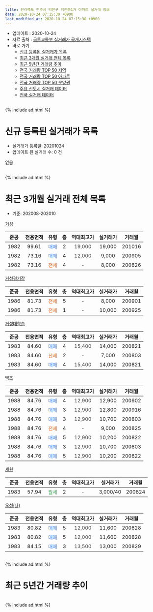 ```yaml
---
title: 전라북도 전주시 덕진구 덕진동1가 아파트 실거래 정보
date: 2020-10-24 07:15:30 +0900
last_modified_at: 2020-10-24 07:15:30 +0900
---
```


* 업데이트 : 2020-10-24
* 자료 출처 : [국토교통부 실거래가 공개시스템](http://rt.molit.go.kr)
* 바로 가기
    * [신규 등록된 실거래가 목록](#신규-등록된-실거래가-목록)
    * [최근 3개월 실거래 전체 목록](#최근-3개월-실거래-전체-목록)
    * [최근 5년간 거래량 추이](#최근-5년간-거래량-추이)
    * [전국 거래량 TOP 50 지역](https://inasie.github.io/apt-trade-info/최근-3개월-전국에서-가장-거래가-많이-발생한-지역)
    * [전국 거래량 TOP 50 아파트](https://inasie.github.io/apt-trade-info/최근-3개월-전국에서-가장-거래가-많이-발생한-아파트)
    * [전국 거래량 TOP 50 분양권](https://inasie.github.io/apt-trade-info/최근-3개월-전국에서-가장-거래가-많이-발생한-분양권)
    * [주요 신도시 실거래 데이터](https://inasie.github.io/apt-trade-info/주요-신도시)
    * [전국 실거래 데이터](https://inasie.github.io/apt-trade-info/전국)
<br>
{% include ad.html %}
<br>

# 신규 등록된 실거래가 목록
* 실거래가 등록일: 20201024
* 업데이트 된 실거래 수: 0 건

없음

<br>
{% include ad.html %}
<br>

# 최근 3개월 실거래 전체 목록
* 기준: 202008-202010


[거성](https://search.naver.com/search.naver?query=%EC%A0%84%EB%9D%BC%EB%B6%81%EB%8F%84+%EC%A0%84%EC%A3%BC%EC%8B%9C+%EB%8D%95%EC%A7%84%EA%B5%AC+%EB%8D%95%EC%A7%84%EB%8F%991%EA%B0%80+%EA%B1%B0%EC%84%B1)

|준공|전용면적|유형|층|역대최고가|실거래가|거래월|
|:---:|:---:|:---:|:---:|:---:|:---:|:---:|
|1982|99.61|<span style="color:#4285f3">매매</span>|2|<span style="color:#444444">19,000</span>|19,000|201016|
|1982|73.16|<span style="color:#4285f3">매매</span>|4|<span style="color:#444444">12,000</span>|9,000|200905|
|1982|73.16|<span style="color:#ff5a00">전세</span>|4|<span style="color:#444444">-</span>|8,000|200826|

[거성경기장](https://search.naver.com/search.naver?query=%EC%A0%84%EB%9D%BC%EB%B6%81%EB%8F%84+%EC%A0%84%EC%A3%BC%EC%8B%9C+%EB%8D%95%EC%A7%84%EA%B5%AC+%EB%8D%95%EC%A7%84%EB%8F%991%EA%B0%80+%EA%B1%B0%EC%84%B1%EA%B2%BD%EA%B8%B0%EC%9E%A5)

|준공|전용면적|유형|층|역대최고가|실거래가|거래월|
|:---:|:---:|:---:|:---:|:---:|:---:|:---:|
|1986|81.73|<span style="color:#ff5a00">전세</span>|5|<span style="color:#444444">-</span>|8,000|200901|
|1986|81.73|<span style="color:#ff5a00">전세</span>|1|<span style="color:#444444">-</span>|10,000|200925|

[거성대학촌](https://search.naver.com/search.naver?query=%EC%A0%84%EB%9D%BC%EB%B6%81%EB%8F%84+%EC%A0%84%EC%A3%BC%EC%8B%9C+%EB%8D%95%EC%A7%84%EA%B5%AC+%EB%8D%95%EC%A7%84%EB%8F%991%EA%B0%80+%EA%B1%B0%EC%84%B1%EB%8C%80%ED%95%99%EC%B4%8C)

|준공|전용면적|유형|층|역대최고가|실거래가|거래월|
|:---:|:---:|:---:|:---:|:---:|:---:|:---:|
|1983|84.60|<span style="color:#4285f3">매매</span>|4|<span style="color:#444444">15,400</span>|14,000|200821|
|1983|84.60|<span style="color:#ff5a00">전세</span>|2|<span style="color:#444444">-</span>|7,000|200803|
|1983|84.60|<span style="color:#4285f3">매매</span>|4|<span style="color:#444444">15,400</span>|14,000|200821|

[백조](https://search.naver.com/search.naver?query=%EC%A0%84%EB%9D%BC%EB%B6%81%EB%8F%84+%EC%A0%84%EC%A3%BC%EC%8B%9C+%EB%8D%95%EC%A7%84%EA%B5%AC+%EB%8D%95%EC%A7%84%EB%8F%991%EA%B0%80+%EB%B0%B1%EC%A1%B0)

|준공|전용면적|유형|층|역대최고가|실거래가|거래월|
|:---:|:---:|:---:|:---:|:---:|:---:|:---:|
|1988|84.76|<span style="color:#4285f3">매매</span>|4|<span style="color:#444444">12,900</span>|12,900|200902|
|1988|84.76|<span style="color:#4285f3">매매</span>|3|<span style="color:#444444">12,900</span>|12,800|200916|
|1988|84.76|<span style="color:#4285f3">매매</span>|3|<span style="color:#444444">12,900</span>|10,700|200803|
|1988|84.76|<span style="color:#ff5a00">전세</span>|4|<span style="color:#444444">-</span>|9,000|200825|
|1988|84.76|<span style="color:#4285f3">매매</span>|5|<span style="color:#444444">12,900</span>|10,200|200822|
|1988|84.76|<span style="color:#4285f3">매매</span>|3|<span style="color:#444444">12,900</span>|10,700|200803|
|1988|84.76|<span style="color:#4285f3">매매</span>|5|<span style="color:#444444">12,900</span>|10,200|200822|

[세원](https://search.naver.com/search.naver?query=%EC%A0%84%EB%9D%BC%EB%B6%81%EB%8F%84+%EC%A0%84%EC%A3%BC%EC%8B%9C+%EB%8D%95%EC%A7%84%EA%B5%AC+%EB%8D%95%EC%A7%84%EB%8F%991%EA%B0%80+%EC%84%B8%EC%9B%90)

|준공|전용면적|유형|층|역대최고가|실거래가|거래월|
|:---:|:---:|:---:|:---:|:---:|:---:|:---:|
|1983|57.94|<span style="color:#34a853">월세</span>|2|<span style="color:#444444">-</span>|3,000/40|200824|

[오성(다)](https://search.naver.com/search.naver?query=%EC%A0%84%EB%9D%BC%EB%B6%81%EB%8F%84+%EC%A0%84%EC%A3%BC%EC%8B%9C+%EB%8D%95%EC%A7%84%EA%B5%AC+%EB%8D%95%EC%A7%84%EB%8F%991%EA%B0%80+%EC%98%A4%EC%84%B1%28%EB%8B%A4%29)

|준공|전용면적|유형|층|역대최고가|실거래가|거래월|
|:---:|:---:|:---:|:---:|:---:|:---:|:---:|
|1983|80.82|<span style="color:#4285f3">매매</span>|5|<span style="color:#444444">12,000</span>|11,600|200828|
|1983|80.82|<span style="color:#4285f3">매매</span>|5|<span style="color:#444444">12,000</span>|11,600|200828|
|1983|84.15|<span style="color:#4285f3">매매</span>|3|<span style="color:#444444">13,500</span>|13,000|200829|


<br>
{% include ad.html %}
<br>

# 최근 5년간 거래량 추이


<div style="width:100%;">
    <canvas id="deal_progress" height="200"></canvas>
</div>

<script>
new Chart(document.getElementById("deal_progress"), {
    type: 'line',
    data: {
        labels: ['201510','201511','201512','201601','201602','201603','201604','201605','201606','201607','201608','201609','201610','201611','201612','201701','201702','201703','201704','201705','201706','201707','201708','201709','201710','201711','201712','201801','201802','201803','201804','201805','201806','201807','201808','201809','201810','201811','201812','201901','201902','201903','201904','201905','201906','201907','201908','201909','201910','201911','201912','202001','202002','202003','202004','202005','202006','202007','202008','202009','202010'],
        datasets: [{
            label: '매매',
            pointRadius: 1,
            data: [4, 1, 2, 2, 2, 2, 0, 0, 2, 2, 1, 2, 3, 2, 2, 2, 0, 4, 1, 2, 0, 2, 2, 1, 5, 0, 2, 5, 3, 4, 4, 6, 2, 2, 1, 4, 2, 1, 0, 2, 0, 1, 1, 2, 3, 2, 2, 0, 2, 3, 2, 4, 4, 1, 1, 2, 4, 6, 9, 3, 1],
            borderColor: "rgba(255, 201, 14, 1)",
            backgroundColor: "rgba(255, 201, 14, 0.5)",
            fill: false,
            lineTension: 0
        },{
            label: '전월세',
            pointRadius: 1,
            data: [3, 1, 0, 1, 3, 2, 3, 3, 2, 1, 0, 1, 3, 3, 0, 3, 4, 3, 0, 3, 1, 1, 0, 1, 0, 0, 0, 1, 0, 2, 0, 0, 1, 2, 2, 0, 2, 3, 1, 1, 0, 1, 1, 2, 0, 1, 2, 0, 0, 1, 3, 2, 3, 1, 1, 2, 0, 0, 4, 2, 0],
            borderColor: "rgba(0, 141, 185, 1)",
            backgroundColor: "rgba(0, 141, 185, 0.5)",
            fill: false,
            lineTension: 0
        }
        ]
    },
    options: {
        responsive: true,
        title: {
            display: false
        },
        tooltips: {
            mode: 'index',
            intersect: false
        },
        hover: {
            mode: 'nearest',
            intersect: true
        },
        scales: {
            xAxes: [{
                display: true,
                scaleLabel: {
                    display: true,
                    labelString: '년/월'
                }
            }],
            yAxes: [{
                display: true,
                ticks: {
                    suggestedMin: 0,
                },
                scaleLabel: {
                    display: true,
                    labelString: '실거래 수'
                }
            }]
        }
    }
});

</script>


<br>
{% include ad.html %}
<br>

